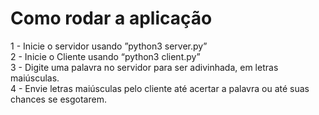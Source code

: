 # Como rodar a aplicação
1 - Inicie o servidor usando ”python3 server.py” <br/>
2 - Inicie o Cliente usando “python3 client.py” <br/>
3 - Digite uma palavra no servidor para ser adivinhada, em letras maiúsculas. <br/>
4 - Envie letras maiúsculas pelo cliente até acertar a palavra ou até suas chances se
esgotarem. <br/>
